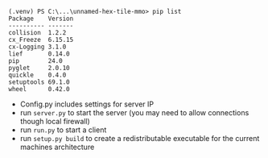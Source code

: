 ```
(.venv) PS C:\...\unnamed-hex-tile-mmo> pip list
Package    Version
---------- -------
collision  1.2.2
cx_Freeze  6.15.15
cx-Logging 3.1.0
lief       0.14.0
pip        24.0
pyglet     2.0.10
quickle    0.4.0
setuptools 69.1.0
wheel      0.42.0
```

- Config.py includes settings for server IP
- run `server.py` to start the server (you may need to allow connections though local firewall)
- run `run.py` to start a client
- run `setup.py build` to create a redistributable executable for the current machines architecture
